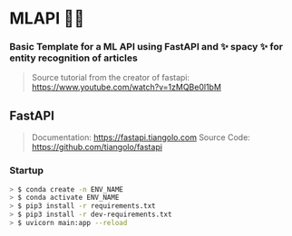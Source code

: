 # MLAPI 🚀🚀
### Basic Template for a ML API using FastAPI and ✨ spacy ✨ for entity recognition of articles
> Source tutorial from the creator of fastapi: https://www.youtube.com/watch?v=1zMQBe0l1bM

## FastAPI
> Documentation: https://fastapi.tiangolo.com
> Source Code: https://github.com/tiangolo/fastapi

### Startup
```bash
> $ conda create -n ENV_NAME
> $ conda activate ENV_NAME
> $ pip3 install -r requirements.txt
> $ pip3 install -r dev-requirements.txt
> $ uvicorn main:app --reload
```

